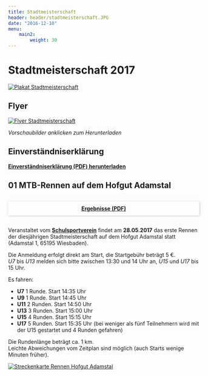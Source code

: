 ```yaml
---
title: Stadtmeisterschaft
header: header/stadtmeisterschaft.JPG
date: "2016-12-10"
menu: 
    main2:
        weight: 30
---
```


# Stadtmeisterschaft 2017

[![Plakat Stadtmeisterschaft](stadtmeisterschaft/poster_640.png)](stadtmeisterschaft/Stadtmeisterschaft-Plakat.pdf)

## Flyer

[![Flyer Stadtmeisterschaft](stadtmeisterschaft/flyer_640.png)](stadtmeisterschaft/Stadtmeisterschaft-Flyer.pdf)

*Vorschaubilder anklicken zum Herunterladen*

## Einverständniserklärung

**[Einverständniserklärung (PDF) herunterladen](stadtmeisterschaft/SM-Einverstaendniserklaerung.pdf)**

## 01 MTB-Rennen auf dem Hofgut Adamstal

<div style="box-shadow: 1px 1px 6px 0px rgba(173, 173, 173, 0.6); text-align: center; margin: 30px 0;">
	<b><a style="display: block; padding: 10px;" href="stadtmeisterschaft/SM-2017-1.Lauf.pdf">Ergebnisse (PDF)</a></b>
</div>

Veranstaltet vom **[Schulsportverein](https://schulsportverein.de)** findet am **28.05.2017** das erste Rennen der diesjährigen Stadtmeisterschaft
auf dem Hofgut Adamstal statt (Adamstal 1, 65195 Wiesbaden). 

Die Anmeldung erfolgt direkt am Start, die Startgebühr beträgt 5 €.  
*U7* bis *U13* melden sich bitte zwischen 13:30 und 14 Uhr an, *U15* und *U17* bis 15 Uhr.


Es fahren:

* **U7** 1 Runde. Start 14:35 Uhr
* **U9** 1 Runde. Start 14:45 Uhr
* **U11** 2 Runden. Start 14:50 Uhr
* **U13** 3 Runden. Start 15:00 Uhr
* **U15** 4 Runden. Start 15:15 Uhr
* **U17** 5 Runden. Start 15:35 Uhr (bei weniger als fünf Teilnehmern wird mit der U15 gestartet und 4 Runden gefahren)

Die Rundenlänge beträgt ca. 1 km.  
Leichte Abweichungen vom Zeitplan sind möglich (auch Starts wenige Minuten früher).

[![Streckenkarte Rennen Hofgut Adamstal](stadtmeisterschaft/Hofgut-Adamstal-Streckenplan.jpg)](stadtmeisterschaft/Hofgut-Adamstal-Streckenplan.jpg)
